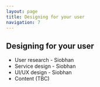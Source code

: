 ```yaml
---
layout: page
title: Designing for your user
navigation: 7
---
```



## Designing for your user

* User research - Siobhan
* Service design - Siobhan
* UI/UX design - Siobhan
* Content (TBC)
